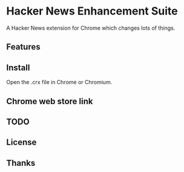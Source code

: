 Hacker News Enhancement Suite
=============================

A Hacker News extension for Chrome which changes lots of things.

Features
--------

Install
-------
Open the .crx file in Chrome or Chromium.

Chrome web store link
---------------------

TODO
----

License
-------

Thanks
------
